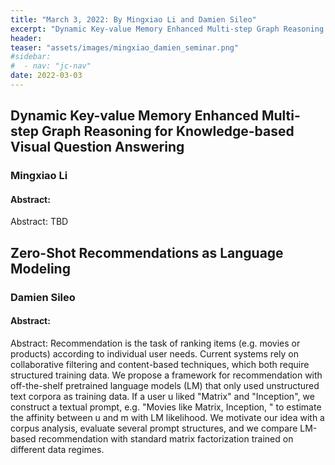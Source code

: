 ```yaml
---
title: "March 3, 2022: By Mingxiao Li and Damien Sileo"
excerpt: "Dynamic Key-value Memory Enhanced Multi-step Graph Reasoning for Knowledge-based Visual Question Answering; Zero-Shot Recommendations as Language Modeling"
header:
teaser: "assets/images/mingxiao_damien_seminar.png"
#sidebar:
#  - nav: "jc-nav"
date: 2022-03-03
---
```


## Dynamic Key-value Memory Enhanced Multi-step Graph Reasoning for Knowledge-based Visual Question Answering

### Mingxiao Li

#### Abstract:
Abstract:
TBD

## Zero-Shot Recommendations as Language Modeling

### Damien Sileo
#### Abstract:
Abstract:
Recommendation is the task of ranking items (e.g. movies or products) according to individual user needs. Current systems rely on collaborative filtering and content-based techniques, which both require structured training data. We propose a framework for recommendation with off-the-shelf pretrained language models (LM) that only used unstructured text corpora as training data. If a user u liked "Matrix" and "Inception", we construct a textual prompt, e.g. "Movies like Matrix, Inception, <m>" to estimate the affinity between u and m with LM likelihood. We motivate our idea with a corpus analysis, evaluate several prompt structures, and we compare LM-based recommendation with standard matrix factorization trained on different data regimes.
